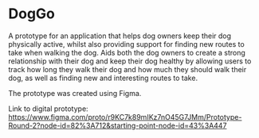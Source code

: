# DogGo


A prototype for an application that helps dog owners keep their dog physically active, whilst also providing support for finding new routes to take when walking the dog. Aids both the dog owners to create a strong relationship with their dog and keep their dog healthy by allowing users to track how long they walk their dog and how much they should walk their dog, as well as finding new and interesting routes to take.

The prototype was created using Figma.

Link to digital prototype: https://www.figma.com/proto/r9KC7k89mIKz7nO45G7JMm/Prototype-Round-2?node-id=82%3A712&starting-point-node-id=43%3A447
